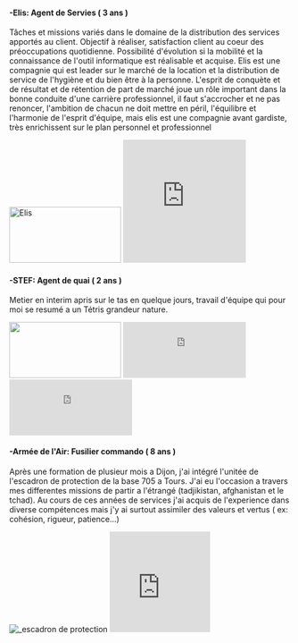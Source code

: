 <h4>-Elis: Agent de Servies ( 3 ans )</h4>
 <p>Tâches et missions variés dans le domaine de la distribution des services apportés au client. Objectif à réaliser, satisfaction client au coeur des préoccupations quotidienne. Possibilité d'évolution si la mobilité et la connaissance de l'outil informatique est réalisable et acquise. Elis est une compagnie qui est leader sur le marché de la location et la distribution de service de l'hygiène et du bien être à la personne. L'esprit de conquète et de résultat et de rétention de part de marché joue un rôle important dans la bonne conduite d'une carrière professionnel, il faut s'accrocher et ne pas renoncer, l'ambition de chacun ne doit mettre en péril, l'équilibre et l'harmonie de l'esprit d'équipe, mais elis est une compagnie avant gardiste, très enrichissent sur le plan personnel et professionnel</p>
<p><img width="200" height="100" src="https://upload.wikimedia.org/wikipedia/commons/6/61/Logo_Elis_RVB%403x.png" alt="Elis">
<iframe src="https://giphy.com/embed/9DgxhWOxHDHtF8bvwl" width="220" height="220" frameBorder="0" class="giphy-embed" allowFullScreen></iframe></p>


<h4>-STEF: Agent de quai ( 2 ans )</h4>   
 <p>Metier en interim apris sur le tas en quelque jours, travail d'équipe qui pour moi se resumé a un Tétris grandeur nature.  
 <p><img width="200" height="100" src= "https://fracademic.com/pictures/frwiki/76/Logo_STEF-TFE.JPG" >  
 <iframe src="https://giphy.com/embed/l41JRjlOiMismEPcI" width="220" height="100" frameBorder="0" class="giphy-embed" allowFullScreen> </iframe>
 <iframe src="https://giphy.com/embed/xYcYOOWUUPyW4" width="220" height="100" frameBorder="0" class="giphy-embed" allowFullScreen></iframe></p>



<h4>-Armée de l'Air: Fusilier commando ( 8 ans )</h4>
  <p>
    Après une formation de plusieur mois a Dijon, j'ai intégré l'unitée de l'escadron de protection de la base 705 a Tours. J'ai eu l'occasion a travers mes differentes missions de partir a l'étrangé (tadjikistan, afghanistan et le tchad).
    Au cours de ces années de services j'ai acquis de l'experience dans diverse compétences mais j'y ai surtout assimiler des valeurs et vertus ( ex: cohésion, rigueur, patience...)
  </p>
  
  <p>
    <a>
    <img src="https://unplyondotorg.files.wordpress.com/2015/11/fusco512.png?w=150&h=150" alt="_escadron de protection">
    <iframe src= "https://giphy.com/embed/9P94yLRR2R4LFNNXIg" width="180" height="180" frameBorder="0" class="giphy-embed" allowFullScreen>
    </a>
  </p>
  
<h4>-STEF - Agent de quai ( 2 ans )</h4>



      

 
